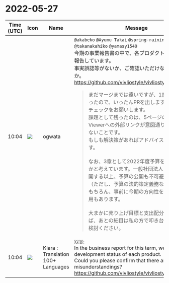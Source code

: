 # 2022-05-27

|Time (UTC)|Icon|Name|Message|
|---|---|---|---|
|10:04|![](https://avatars.slack-edge.com/2019-11-22/845042642576_070441337abaca9fb7b3_72.png)|ogwata|`@akabeko` `@Ayumu Takai` `@spring-raining` `@takanakahiko` `@yamasy1549`<br>今期の事業報告書の中で、各プロダクトの開発状況を報告しています。<br>事実誤認等がないか、ご確認いただけないでしょうか。<br><https://github.com/vivliostyle/vivliostyle_doc/pull/14><br><blockquote>まだマージまでは遠いですが、1章まで書き終わったので、いったんPRを出します。ここまでのチェックをお願いします。  <br>課題として残ったのは、5ページのVivliostyle Viewerへの外部リンクが意図通りにジャンプしないことです。  <br>もしも解決策があればアドバイスをお願いします。<br><br>なお、3章として2022年度予算を新設できないかと考えています。一般社団法人として経理を公開する以上、予算の公開も不可避だからです（ただし、予算の法的策定義務なありません）。もちろん、事前に今期の方向性を検討できる効用もあります。<br><br>大まかに売り上げ目標と支出配分を策定できれば、あとの細目は私の方で叩き台を作ります。ご検討ください。</blockquote>|
|10:04|![](https://avatars.slack-edge.com/2021-08-02/2324149410423_2aa7423c4133ecb9f168_72.png)|Kiara : Translation 100+ Languages|🇬🇧:     <br>In the business report for this term, we report the development status of each product.<br>Could you please confirm that there are no factual misunderstandings?<br><https://github.com/vivliostyle/vivliostyle_doc/pull/14>|
